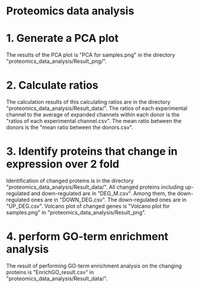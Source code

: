 # Proteomics data analysis


# 1. Generate a PCA plot

The results of the PCA plot is "PCA for samples.png" in the directory "proteomics_data_analysis/Result_png/".

# 2. Calculate ratios

The calculation results of this calculating ratios are in the directory "proteomics_data_analysis/Result_data/".
The ratios of each experimental channel to the average of expanded channels within each donor is the "ratios of each experimental channel.csv". The mean ratio between the donors is the "mean ratio between the donors.csv".

# 3. Identify proteins that change in expression over 2 fold

Identification of changed proteins is in the directory "proteomics_data_analysis/Result_data/". All changed proteins including up-regulated and down-regulated are in "DEG_M.csv". Among them, the down-regulated ones are in "DOWN_DEG.csv". The down-regulated ones are in "UP_DEG.csv". Volcano plot of changed genes is "Volcano plot for samples.png" in "proteomics_data_analysis/Result_png".

# 4. perform GO-term enrichment analysis

The result of performing GO-term enrichment analysis on the changing proteins is "EnrichGO_result.csv" in "proteomics_data_analysis/Result_data/".

